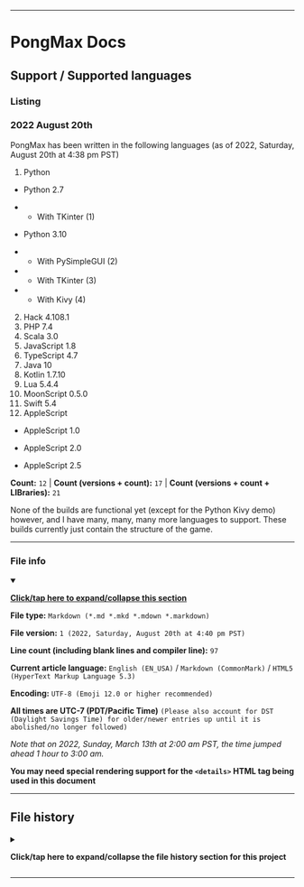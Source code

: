 
***

# PongMax Docs

## Support / Supported languages

### Listing

### 2022 August 20th

PongMax has been written in the following languages (as of 2022, Saturday, August 20th at 4:38 pm PST)

1. Python

* Python 2.7

- - With TKinter (1)

* Python 3.10

- - With PySimpleGUI (2)
- - With TKinter (3)
- - With Kivy (4)

2. Hack 4.108.1
3. PHP 7.4
4. Scala 3.0
5. JavaScript 1.8
6. TypeScript 4.7
7. Java 10
8. Kotlin 1.7.10
9. Lua 5.4.4
10. MoonScript 0.5.0
11. Swift 5.4
12. AppleScript

* AppleScript 1.0

* AppleScript 2.0

* AppleScript 2.5

**Count:** `12` | **Count (versions + count):** `17` | **Count (versions + count + LIBraries):** `21`

None of the builds are functional yet (except for the Python Kivy demo) however, and I have many, many, many more languages to support. These builds currently just contain the structure of the game.

***

### File info

<details open><summary><p lang="en"><b><u>Click/tap here to expand/collapse this section</u></b></p></summary>

**File type:** `Markdown (*.md *.mkd *.mdown *.markdown)`

**File version:** `1 (2022, Saturday, August 20th at 4:40 pm PST)`

**Line count (including blank lines and compiler line):** `97`

**Current article language:** `English (EN_USA)` / `Markdown (CommonMark)` / `HTML5 (HyperText Markup Language 5.3)`

**Encoding:** `UTF-8 (Emoji 12.0 or higher recommended)`

**All times are UTC-7 (PDT/Pacific Time)** `(Please also account for DST (Daylight Savings Time) for older/newer entries up until it is abolished/no longer followed)`

_Note that on 2022, Sunday, March 13th at 2:00 am PST, the time jumped ahead 1 hour to 3:00 am._

**You may need special rendering support for the `<details>` HTML tag being used in this document**

</details>

***

## File history

<details><summary><p lang="en"><b>Click/tap here to expand/collapse the file history section for this project</b></p></summary>

<details><summary><p lang="en"><b>Version 1 (2022, Saturday, August 20th at 4:40 pm PST)</b></p></summary>

**This version was made by:** [`@seanpm2001`](https://github.com/seanpm2001/)

> Changes:

- [x] Started the file
- [x] Added the title section
- [x] Added the `supported languages` list
- [x] Added the `counter` minisection
- [x] Added the `file info` section
- [x] Added the `file history` section
- [ ] No other changes in version 1

</details>

</details>

***
